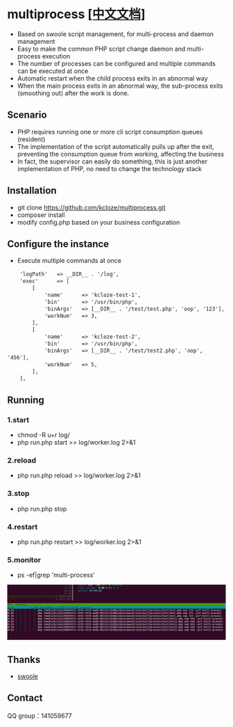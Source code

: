 # multiprocess [[中文文档]](README.md)

* Based on swoole script management, for multi-process and daemon management
* Easy to make the common PHP script change daemon and multi-process execution
* The number of processes can be configured and multiple commands can be executed at once
* Automatic restart when the child process exits in an abnormal way
* When the main process exits in an abnormal way, the sub-process exits (smoothing out) after the work is done.



## Scenario

* PHP requires running one or more cli script consumption queues (resident)
* The implementation of the script automatically pulls up after the exit, preventing the consumption queue from working, affecting the business
* In fact, the supervisor can easily do something, this is just another implementation of PHP, no need to change the technology stack

## Installation
* git clone https://github.com/kcloze/multiprocess.git
* composer install
* modify config.php based on your business configuration


## Configure the instance
* Execute multiple commands at once
```
    'logPath'   => __DIR__ . '/log',
    'exec'      => [
        [
            'name'      => 'kcloze-test-1',
            'bin'       => '/usr/bin/php',
            'binArgs'   => [__DIR__ . '/test/test.php', 'oop', '123'],
            'workNum'   => 3,
        ],
        [
            'name'      => 'kcloze-test-2',
            'bin'       => '/usr/bin/php',
            'binArgs'   => [__DIR__ . '/test/test2.php', 'oop', '456'],
            'workNum'   => 5,
        ],
    ],

```
## Running

### 1.start
* chmod -R u+r log/
* php run.php start >> log/worker.log 2>&1
### 2.reload
* php run.php reload >> log/worker.log 2>&1
### 3.stop
* php run.php stop
### 4.restart
* php run.php restart >> log/worker.log 2>&1
### 5.monitor
* ps -ef|grep 'multi-process'




![monitor img](monitor.png)


## Thanks

* [swoole](http://www.swoole.com/)

## Contact

QQ group：141059677

